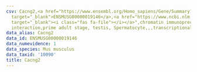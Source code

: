 ```yaml
---
csv: Cacng2,<a href="https://www.ensembl.org/Homo_sapiens/Gene/Summary?db=core;g=ENSMUSG00000019146"
  target="_blank">ENSMUSG00000019146</a>,<a href="https://www.ncbi.nlm.nih.gov/pubmed/25450459"
  target="_blank"><i class="fas fa-file"></i></a>",chromatin immunoprecipitation assay,direct
  interaction,prime adult stage, testis, Spermatocyte,,,transcriptional regulation,
data_alias: Cacng2
data_id: ENSMUSG00000019146
data_numevidence: 1
data_species: Mus musculus
data_taxid: '10090'
title: Cacng2
---
```

